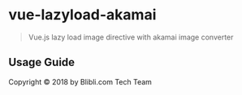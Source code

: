 # vue-lazyload-akamai

> Vue.js lazy load image directive with akamai image converter

## Usage Guide



Copyright © 2018 by Blibli.com Tech Team
